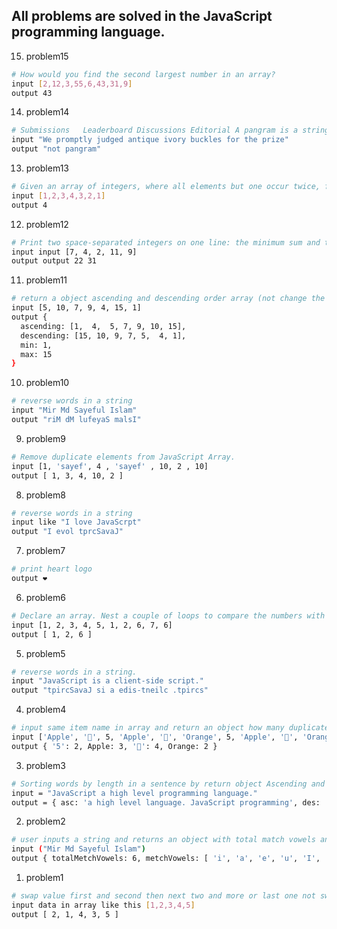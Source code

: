 ## All problems are solved in the JavaScript programming language.

15. problem15
```bash
# How would you find the second largest number in an array?
input [2,12,3,55,6,43,31,9]
output 43
```
14. problem14
```bash
# Submissions	Leaderboard	Discussions	Editorial A pangram is a string that contains every letter of the alphabet. Given a sentence determine whether it is a pangram in the English alphabet. Ignore case. Return either pangram or not pangram as appropriate.
input "We promptly judged antique ivory buckles for the prize"
output "not pangram"
```
13. problem13
```bash
# Given an array of integers, where all elements but one occur twice, find the unique element.
input [1,2,3,4,3,2,1]
output 4
```
12. problem12
```bash
# Print two space-separated integers on one line: the minimum sum and the maximum sum of of elements.
input input [7, 4, 2, 11, 9]
output output 22 31
```
11. problem11
```bash
# return a object ascending and descending order array (not change the main array), max value and min value.
input [5, 10, 7, 9, 4, 15, 1]
output { 
  ascending: [1,  4,  5, 7, 9, 10, 15],
  descending: [15, 10, 9, 7, 5,  4, 1],
  min: 1,
  max: 15
}
```
10. problem10
```bash
# reverse words in a string
input "Mir Md Sayeful Islam"
output "riM dM lufeyaS malsI"
```
9. problem9
```bash
# Remove duplicate elements from JavaScript Array.
input [1, 'sayef', 4 , 'sayef' , 10, 2 , 10]
output [ 1, 3, 4, 10, 2 ]
```
8. problem8
```bash
# reverse words in a string
input like "I love JavaScrpt"
output "I evol tprcSavaJ"
```
7. problem7
```bash
# print heart logo
output ❤️ 
```
6. problem6
```bash
# Declare an array. Nest a couple of loops to compare the numbers with other numbers in the array and Print the matching elements if found.
input [1, 2, 3, 4, 5, 1, 2, 6, 7, 6]
output [ 1, 2, 6 ]
```
5. problem5
```bash
# reverse words in a string.
input "JavaScript is a client-side script."
output "tpircSavaJ si a edis-tneilc .tpircs"
```
4. problem4
```bash
# input same item name in array and return an object how many duplicates data in array.
input ['Apple', '🥭', 5, 'Apple', '🥭', 'Orange', 5, 'Apple', '🥭', 'Orange', '🥭']
output { '5': 2, Apple: 3, '🥭': 4, Orange: 2 }
```
3. problem3
```bash
# Sorting words by length in a sentence by return object Ascending and Descending order.
input = "JavaScript a high level programming language."
output = { asc: 'a high level language. JavaScript programming', des: 'programming JavaScript language. level high a' }
```
2. problem2
```bash
# user inputs a string and returns an object with total match vowels and matching vowels.
input ("Mir Md Sayeful Islam")
output { totalMetchVowels: 6, metchVowels: [ 'i', 'a', 'e', 'u', 'I', 'a' ] }
```
1. problem1
```bash
# swap value first and second then next two and more or last one not swap add on array list.
input data in array like this [1,2,3,4,5]
output [ 2, 1, 4, 3, 5 ]
```